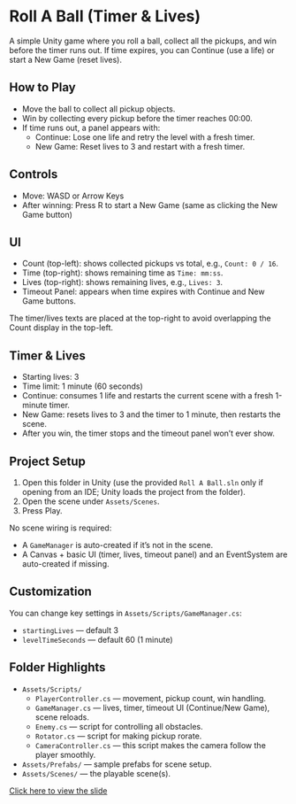 # Roll A Ball (Timer & Lives)

A simple Unity game where you roll a ball, collect all the pickups, and win before the timer runs out. If time expires, you can Continue (use a life) or start a New Game (reset lives).

## How to Play

- Move the ball to collect all pickup objects.
- Win by collecting every pickup before the timer reaches 00:00.
- If time runs out, a panel appears with:
  - Continue: Lose one life and retry the level with a fresh timer.
  - New Game: Reset lives to 3 and restart with a fresh timer.

## Controls

- Move: WASD or Arrow Keys
- After winning: Press R to start a New Game (same as clicking the New Game button)

## UI

- Count (top-left): shows collected pickups vs total, e.g., `Count: 0 / 16`.
- Time (top-right): shows remaining time as `Time: mm:ss`.
- Lives (top-right): shows remaining lives, e.g., `Lives: 3`.
- Timeout Panel: appears when time expires with Continue and New Game buttons.

The timer/lives texts are placed at the top-right to avoid overlapping the Count display in the top-left.

## Timer & Lives

- Starting lives: 3
- Time limit: 1 minute (60 seconds)
- Continue: consumes 1 life and restarts the current scene with a fresh 1-minute timer.
- New Game: resets lives to 3 and the timer to 1 minute, then restarts the scene.
- After you win, the timer stops and the timeout panel won’t ever show.

## Project Setup

1. Open this folder in Unity (use the provided `Roll A Ball.sln` only if opening from an IDE; Unity loads the project from the folder).
2. Open the scene under `Assets/Scenes`.
3. Press Play.

No scene wiring is required:
- A `GameManager` is auto-created if it’s not in the scene.
- A Canvas + basic UI (timer, lives, timeout panel) and an EventSystem are auto-created if missing.

## Customization

You can change key settings in `Assets/Scripts/GameManager.cs`:

- `startingLives` — default 3
- `levelTimeSeconds` — default 60 (1 minute)

## Folder Highlights

- `Assets/Scripts/`
  - `PlayerController.cs` — movement, pickup count, win handling.
  - `GameManager.cs` — lives, timer, timeout UI (Continue/New Game), scene reloads.
  - `Enemy.cs` — script for controlling all obstacles.
  - `Rotator.cs` —  script for making pickup rorate.
  - `CameraController.cs` — this script makes the camera follow the player smoothly.
- `Assets/Prefabs/` — sample prefabs for scene setup.
- `Assets/Scenes/` — the playable scene(s).

[Click here to view the slide](https://www.canva.com/design/DAG26iv9D4M/aCv2jhmzM7PIdRo9lFIP6g/edit?utm_content=DAG26iv9D4M&utm_campaign=designshare&utm_medium=link2&utm_source=sharebutton)
